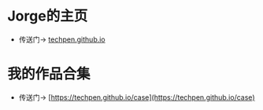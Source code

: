 # Jorge的主页 
+ 传送门→ [techpen.github.io](https://techpen.github.io)

# 我的作品合集 
+ 传送门→ [https://techpen.github.io/case](https://techpen.github.io/case)

